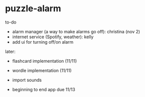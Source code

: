 # puzzle-alarm
to-do
- alarm manager (a way to make alarms go off): christina (nov 2)
- internet service (Spotify, weather): kelly
- add ui for turning off/on alarm


later: 
- flashcard implementation (11/11)
- wordle implementation (11/11)
- import sounds

- beginning to end app due 11/13
